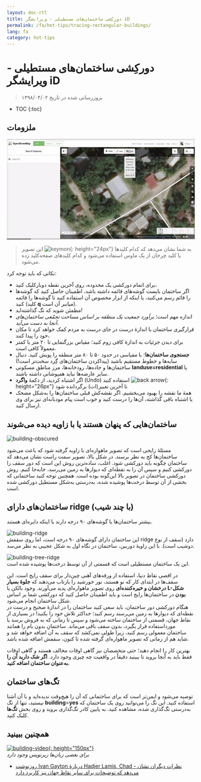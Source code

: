 ```yaml
---
layout: doc-rtl
title: دورکِشی ساختمان‌های مستطیلی - ویرایشگر iD
permalink: /fa/hot-tips/tracing-rectangular-buildings/
lang: fa
category: hot-tips
---
```


دورکِشی ساختمان‌های مستطیلی - ویرایشگر iD
============

> بروزرسانی شده در تاریخ ۱۳۹۸/۰۴/۰۲

- TOC
{:toc}

ملزومات
----------

![Rectangular building][]  

> این تصویر ![keymon]{: height="24px"} به شما نشان می‌دهد که کدام کلیدها یا کلید چرخان از یک ماوس استفاده می‌شود و کدام کلیدهای صفحه‌کلید زده می‌شود.  

نکاتی که باید توجه کرد:  

- برای اتمام دورکشی یک محدوده، روی آخرین نقطه دوبارکلیک کنید،  
- اگر ساختمان بایست گوشه‌های قائمه داشته باشد، اطمینان حاصل کنید که گوشه‌ها را قائم رسم می‌کنید، یا اینکه از ابزار مخصوص آن استفاده کنید تا گوشه‌ها را قائمه کنید (کلید **q** میانبر آن است).  
- مطمئن شوید که تگ گذاشته‌اید!  
- اندازه مهم است؛ *برآورد جمعیت یک منطقه بر اساس مساحت تجمّعی ساختمان‌های آنجا به دست می‌آید*،  
- قرارگیری ساختمان با اندازهٔ درست در جای درست به مردم کمک خواهد کرد تا مکان خود را پیدا کنند،  
- برای دیدن جزئیات به اندازهٔ کافی زوم کنید؛ مقیاس بزرگنمایی تا ۲۰ متر یا کمتر معمولاً کافی است.  
- **جستجوی ساختمان‌ها**؛ با مقیاسی در حدود ۵۰ تا ۸۰ متر منطقه را پویش کنید. دنبال سایه‌ها و خطوط مستقیم باشید (پیداکردن ساختمان‌های گِرد سخت‌تر است!)  
- ساختمان‌ها و جاده‌ها، رودخانه‌ها، مرز مناطق مسکونی **landuse=residential** یا سایر عارضه‌ها نباید همپوشانی داشته باشند.  
- اگر اشتباه کردید، از دکمهٔ **واگرد** (Undo) استفاده کنید ![back arrow]{: height="26px"} تا آخرین تغییر(ات) برگردانده شود  
- همهٔ ما نقشه را بهبود می‌بخشیم. اگر نقشه‌کش قبلی ساختمان‌ها را به‌شکل مضحک یا اشتباه باقی گذاشته، آن‌ها را درست کنید و خوب است پیام مودبانه‌ای نیز برای وی ارسال کنید.  

ساختمان‌هایی که پنهان هستند یا با زاویه دیده می‌شوند  
--------------------------------------

![building-obscured][]  

مسئلهٔ رایجی است که تصویر ماهواره‌ای با زاویه گرفته شود که باعث می‌شود ساختمان‌ها کج به نظر برسند. در شکل بالا، تصویر سمت راست نشان می‌دهد که ساختمان چگونه باید دورکشی شود. اغلب، ساده‌ترین روش این است که دور سقف را دورکشی کنیم و سپس آن را به نقطه‌ای که دیوارها به زمین می‌رسد، جابه‌جا کنیم. روش دورکشی ساختمان در تصویر بالا این‌گونه بوده است. همچنین توجه کنید ساختمانی که بخشی از آن توسط درخت‌ها پوشیده شده، به‌درستی به‌شکل مستطیل دورکشی شده است. 

ساختمان‌های دارای ridge (با چند شیب)
----------------------------
 
بیشتر ساختمان‌ها یا گوشه‌های ۹۰ درجه دارند یا اینکه دایره‌ای هستند.  

![building-ridge][]  
این ساختمان دارای گوشه‌های ۹۰ درجه است، اما روی سقفش ridge دارد (سقف از نوع دوشیب است). با این زاویهٔ دوربین، ساختمان در نگاه اول به شکل عجیبی به نظر می‌سد.  

![building-tree-ridge][]  
این یک ساختمان مستطیلی است که قسمتی از آن توسط درخت‌ها پوشیده شده است.  

در اقصی نقاط دنیا، استفاده از ورقه‌های آهنی چین‌دار برای سقف رایج است. این سقف‌ها در ابتدای کار که نو هستند، نور خورشید را بازتاب می‌دهند که **جلوهٔ بسیار درخشان و خیره‌کننده‌ای** روی تصویر ماهواره‌ای پدید می‌آورند. وجود بالکن یا **L-شکل بودن** در ساختمان‌ها رایج است و باید اطمینان حاصل کنید که دورکشی شما بر اساس شکل ساختمان انجام می‌شود.  
هنگام دورکشی دور ساختمان، باید سعی کنید ساختمان را در اندازهٔ صحیح و درست در نقطه‌ای که دیوارها به زمین می‌رسند رسم کنید؛ حداکثر تلاش خود را بکنید! در بسیاری از نقاط جهان، قسمتی از ساختمان ساخته می‌شود و سپس تا زمانی که به فروش برسد یا مورداستفاده قرار بگیرد، بدون سقف باقی می‌ماند. ساختمانِ بدون بام را همانند ساختمان معمولی رسم کنید، زیرا طولی نمی‌کشد که سقف به آن اضافه خواهد شد و شاید هم از زمانی که تصویر ماهواره‌ای گرفته شده تا کنون، سقفش اضافه شده باشد.  

بهترین کار را انجام دهید؛ حتی متخصصان نیز گاهی اوقات مخالف هستند و گاهی اوقات فقط باید به آنجا بروید تا ببینید دقیقاً در واقعیت چه چیزی وجود دارد. **اگر شک دارید آن را به‌عنوان ساختمان اضافه کنید.**  

تگ‌های ساختمان
-------------

توصیه می‌شود و ایمن‌تر است که برای ساختمانی که آن را هیچ‌وقت ندیده‌اید و با آن آشنا نیستید،  تنها از تگ **building**=**yes** استفاده کنید. این تگ را می‌توانید روی یک ساختمان که به‌درستی تگ‌گذاری شده، مشاهده کنید. به پایین کادر تگ‌گذاری بروید و روی بخش **تگ‌ها** کلیک کنید.  

همچنین ببینید  
---------

[![building-video]{: height="150px"}](https://www.youtube.com/watch?v=VPJz-AucqF4&index=7&list=PLb9506_-6FMHZ3nwn9heri3xjQKrSq1hN "ویدیوهای آموزشی گروه بشردوستان اوپن‌استریت‌مپ - افزودن ساختمان به اوپن‌استریت‌مپ")  
*برای بعضی زبان‌ها زیرنویس وجود دارد*  

- [روزنوشت Ivan Gayton دربارهٔ Hadjer Lamis, Chad - نظرات دیگران نشان می‌دهد که توضیحات برای سایر نقاط جهان نیز کاربرد دارد](https://www.openstreetmap.org/user/IvanGayton/diary/38612)



[Rectangular building]: /images/hot-tips/rectangular_building.gif "دورکشی ساختمان مستطیلی، قائمه‌کردن گوشه‌ها و تگ‌گذاری."
[keymon]:/images/hot-tips/keymon.png
[building-ridge]: /images/hot-tips/building-ridge.png
[back arrow]: /images/beginner/back-arrow.png
[building-tree-ridge]: /images/hot-tips/building-tree-ridge.png
[building-obscured]: /images/hot-tips/buildings-obscured-traced-1.png "قبل و بعد - دورکشی یک ساختمان که زاویه‌دار دیده می‌شود"
[building-video]: /images/hot-tips/building-video.png "ویدیوهای آموزشی گروه بشردوستان اوپن‌استریت‌مپ - افزودن ساختمان به اوپن‌استریت‌مپ"